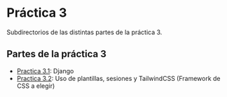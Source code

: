 # Práctica 3

Subdirectorios de las distintas partes de la práctica 3.

## Partes de la práctica 3

- [Practica 3.1](p3-1): Django
- [Practica 3.2](p3-2): Uso de plantillas, sesiones y TailwindCSS (Framework de CSS a elegir)
